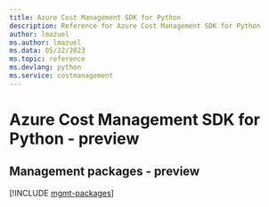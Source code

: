 ```yaml
---
title: Azure Cost Management SDK for Python
description: Reference for Azure Cost Management SDK for Python
author: lmazuel
ms.author: lmazuel
ms.data: 05/22/2023
ms.topic: reference
ms.devlang: python
ms.service: costmanagement
---
```

# Azure Cost Management SDK for Python - preview

## Management packages - preview
[!INCLUDE [mgmt-packages](cost-management-mgmt-index.md)]